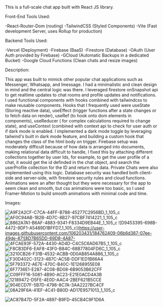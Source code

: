 This is a full-scale chat app built with React JS library.

Front-End Tools Used:

-React-Router-Dom (routing)
-TailwindCSS (Styled Components)
-Vite (Fast development Server, uses Rollup for production)

Backend Tools Used:

-Vercel (Deployment)
-Firebase (BaaS)
-Firestore (Database)
-OAuth (User Auth provided by Firebase)
-GCloud (Automatic Backups in a dedicated Bucket)
-Google Cloud Functions (Clean chats and resize images)


Description:
                                                              
This app was built to mimick other popular chat applications such as Messenger, Whatsapp, and Imessage. I had a minimalistic and clean design in mind and
the central logic was there. I leveraged firestore onSnapshot api to get realtime updates to chat rooms and profile updates and notifications. I used 
functional components with hooks combined with tailwindcss to make reusable components. Hooks that I frequently used were useState (Storing reactive data),
 useEffect (trigger functions after a state changes or to fetch data on render), useRef (to hook onto dom elements in components), useReducer ( for complex
 calculations required to change state), and useContext (combined with context api to check for user auth or if dark mode is enabled. I implemented a dark
 mode toggle by leveraging tailwind's built in dark mode feature, and building a custom hook that changes the class of the html body on trigger. Firebase
 setup was moderately difficult because of how data is arranged into documents, making relational data difficult to handle, I fixed this by attaching 
 different collections together by user Ids, for example, to get the user profile of a chat, it would get the id definded in the chat object, and search 
 the userProfile collection for the ID and return that data. Private Chats were also implemented using this logic. Database security was handled both 
 client-side and server-side, with firestore security rules and cloud functions. Animations were an after thought but they were necessary for the app to 
 seem clean and smooth, but css animations were too basic, so I used Framer-Motion to build smooth animations with minimal code and time.


Images:

![A9F2A2CF-C7CA-44FF-B788-45277C2956BD_1_105_c](https://user-images.githubusercontent.com/106203431/184762322-c765ca00-e524-480e-9f56-a006ca75a568.jpeg)
![AF0C94AB-1B2B-4D7C-8B27-97CBF7414221_1_105_c](https://user-images.githubusercontent.com/106203431/184762362-e02b6dae-a873-4d6c-aa98-d8990a06db6a.jpeg)
![8862A7A1-B6AF-4883-9341-F8334D9EB44E_1_105_c](https://user-images.githubusercontent.com/106203431/184762392-27ca1be0-9eaf-4a9e-a92d-af33285a5973.jpeg)
![D9453395-698B-4472-9DF1-A5489D1BFFD7_1_105_c](https://user-images.githubusercontent.com/106203431/184762409-06b6d387-07ee-49de-87![8D7B65DD-69D8-4A87-
![4FCAE93F-572A-4430-AD4D-C4C5C6AD67B5_1_105_c](https://user-images.githubusercontent.com/106203431/184762427-dadbc123-f305-4f26-8d73-a520d2a6c49b.jpeg)
![F8CB3DF6-EAF8-43F0-B84C-68B77804FD6C_1_105_c](https://user-images.githubusercontent.com/106203431/184762439-216e788f-380e-447a-b9b2-22e3e9db9c2c.jpeg)
![3210CB26-F31B-4532-ACBB-0D0AB854A886_1_105_c](https://user-images.githubusercontent.com/106203431/184762490-1d47adf8-2a0d-4c00-8d5d-0c273fb9b159.jpeg)
![F30D402C-3123-4B7C-AC5B-DDF1ED1B66A4](https://user-images.githubusercontent.com/106203431/184762523-c9afa90d-f64e-44c7-8cb2-efeba07fb13e.jpeg)
![5F793372-AE7E-470C-B40C-1E1268955E08](https://user-images.githubusercontent.com/106203431/184762545-d9a9b200-128d-42ff-8bf7-95a92eebfe47.jpeg)
![6F7736E1-E287-4C08-BD08-6B9053B62CFF](https://user-images.githubusercontent.com/106203431/184762599-d051f3ac-bf7d-41d7-80e8-0c01e3fe4d07.jpeg)
![C09FFF16-5081-4B90-AC23-E21E0ACD4A3B](https://user-images.githubusercontent.com/106203431/184762614-b66ddd58-72b6-454c-83bf-b5f8f4f05efc.jpeg)
![12189472-D5FE-4E0D-AAC4-2BEF621B5CCE](https://user-images.githubusercontent.com/106203431/184762631-2d6b1454-105d-45b4-b834-d9d892e6e81a.jpeg)
![904ECD7F-5B7D-4798-8C7A-3AA2227BC4CF](https://user-images.githubusercontent.com/106203431/184762649-ae0e22bb-c634-4026-b085-db054c820139.jpeg)![08A29F6A-41EF-4C41-B80D-AD17E9571013_1_105_c](https://user-images.githubusercontent.com/106203431/184762700-b581249d-b7a8-444c-970d-cf0512ed1a42.jpeg)

![AC87B47D-5F2A-4897-B9FD-45CB4C9F1D6A](https://user-images.githubusercontent.com/106203431/184762662-3b2f294f-94f8-4970-9200-f33126b9eb62.jpeg)
